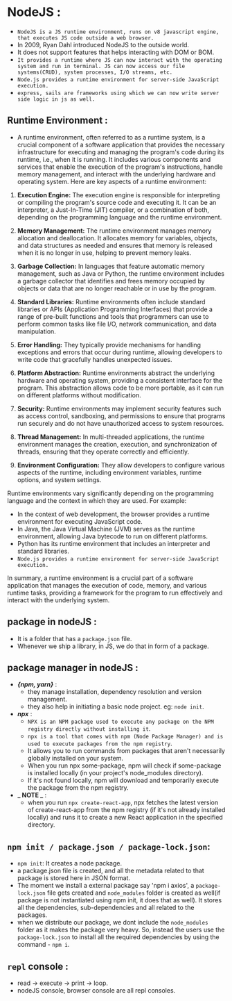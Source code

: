 # NodeJS :

-   `NodeJS is a JS runtime environment, runs on v8 javascript engine, that executes JS code outside a web browser.`
-   In 2009, Ryan Dahl introduced NodeJS to the outside world.
-   It does not support features that helps interacting with DOM or BOM.
-   `It provides a runtime where JS can now interact with the operating system and run in terminal. JS can now access our file systems(CRUD), system processes, I/O streams, etc.`
-   `Node.js provides a runtime environment for server-side JavaScript execution.`
-   `express, sails are frameworks using which we can now write server side logic in js as well.`

## Runtime Environment :

-   A runtime environment, often referred to as a runtime system, is a crucial component of a software application that provides the necessary infrastructure for executing and managing the program's code during its runtime, i.e., when it is running. It includes various components and services that enable the execution of the program's instructions, handle memory management, and interact with the underlying hardware and operating system. Here are key aspects of a runtime environment:

1. **Execution Engine:** The execution engine is responsible for interpreting or compiling the program's source code and executing it. It can be an interpreter, a Just-In-Time (JIT) compiler, or a combination of both, depending on the programming language and the runtime environment.

2. **Memory Management:** The runtime environment manages memory allocation and deallocation. It allocates memory for variables, objects, and data structures as needed and ensures that memory is released when it is no longer in use, helping to prevent memory leaks.

3. **Garbage Collection:** In languages that feature automatic memory management, such as Java or Python, the runtime environment includes a garbage collector that identifies and frees memory occupied by objects or data that are no longer reachable or in use by the program.

4. **Standard Libraries:** Runtime environments often include standard libraries or APIs (Application Programming Interfaces) that provide a range of pre-built functions and tools that programmers can use to perform common tasks like file I/O, network communication, and data manipulation.

5. **Error Handling:** They typically provide mechanisms for handling exceptions and errors that occur during runtime, allowing developers to write code that gracefully handles unexpected issues.

6. **Platform Abstraction:** Runtime environments abstract the underlying hardware and operating system, providing a consistent interface for the program. This abstraction allows code to be more portable, as it can run on different platforms without modification.

7. **Security:** Runtime environments may implement security features such as access control, sandboxing, and permissions to ensure that programs run securely and do not have unauthorized access to system resources.

8. **Thread Management:** In multi-threaded applications, the runtime environment manages the creation, execution, and synchronization of threads, ensuring that they operate correctly and efficiently.

9. **Environment Configuration:** They allow developers to configure various aspects of the runtime, including environment variables, runtime options, and system settings.

Runtime environments vary significantly depending on the programming language and the context in which they are used. For example:

-   In the context of web development, the browser provides a runtime environment for executing JavaScript code.
-   In Java, the Java Virtual Machine (JVM) serves as the runtime environment, allowing Java bytecode to run on different platforms.
-   Python has its runtime environment that includes an interpreter and standard libraries.
-   `Node.js provides a runtime environment for server-side JavaScript execution.`

In summary, a runtime environment is a crucial part of a software application that manages the execution of code, memory, and various runtime tasks, providing a framework for the program to run effectively and interact with the underlying system.

## package in nodeJS :

-   It is a folder that has a `package.json` file.
-   Whenever we ship a library, in JS, we do that in form of a package.

## package manager in nodeJS :

-   **_{npm, yarn}_** :
    -   they manage installation, dependency resolution and version management.
    -   they also help in initiating a basic node project. eg: `node init`.
-   **_npx_** :
    -   `NPX is an NPM package used to execute any package on the NPM registry directly without installing it`.
    -   `npx is a tool that comes with npm (Node Package Manager) and is used to execute packages from the npm registry`.
    -   It allows you to run commands from packages that aren't necessarily globally installed on your system.
    -   When you run npx some-package, npm will check if some-package is installed locally (in your project's node_modules directory).
    -   If it's not found locally, npm will download and temporarily execute the package from the npm registry.
-   **_ NOTE _** :
    -   when you run `npx create-react-app`, npx fetches the latest version of create-react-app from the npm registry (if it's not already installed locally) and runs it to create a new React application in the specified directory.

## `npm init / package.json / package-lock.json`:

-   `npm init`: It creates a node package.
-   a package.json file is created, and all the metadata related to that package is stored here in JSON format.
-   The moment we install a external package say 'npm i axios', a `package-lock.json` file gets created and `node_modules` folder is created as well(if package is not instantiated using npm init, it does that as well). It stores all the dependencies, sub-dependencies and all related to the packages.
-   when we distribute our package, we dont include the `node_modules` folder as it makes the package very heavy. So, instead the users use the `package-lock.json` to install all the required dependencies by using the command - `npm i`.

## `repl` console :

-   read -> execute -> print -> loop.
-   nodeJS console, browser console are all repl consoles.

